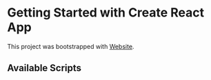 # Getting Started with Create React App

This project was bootstrapped with [Website](website-task.vercel.app).

## Available Scripts



